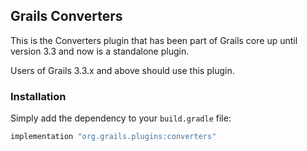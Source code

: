 ## Grails Converters

This is the Converters plugin that has been part of Grails core up until version 3.3 and now is a standalone plugin.

Users of Grails 3.3.x and above should use this plugin.

### Installation

Simply add the dependency to your `build.gradle` file:

```groovy
implementation "org.grails.plugins:converters"
```

